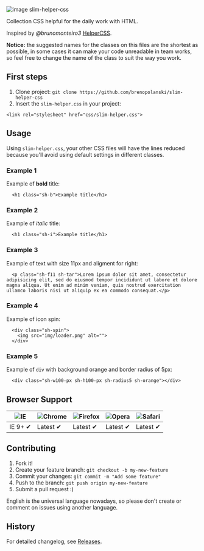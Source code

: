 ![image slim-helper-css](https://raw.github.com/brenopolanski/slim-helper-css/gh-assets/slim-helper-css.png)

Collection CSS helpful for the daily work with HTML.

Inspired by *@brunomonteiro3* [HelperCSS](https://github.com/brunomonteiro3/HelperCSS "HelperCSS").

**Notice:** the suggested names for the classes on this files are the shortest as possible, in some cases it can make your code unreadable in team works, so feel free to change the name of the class to suit the way you work.

## First steps

1. Clone project: `git clone https://github.com/brenopolanski/slim-helper-css`
2. Insert the `slim-helper.css` in your project:

  ```
  <link rel="stylesheet" href="css/slim-helper.css">
  ```
  
## Usage

Using `slim-helper.css`, your other CSS files will have the lines reduced because you'll avoid using default settings in different classes.

### Example 1

Example of **bold** title:

      <h1 class="sh-b">Example title</h1>
      
### Example 2

Example of *italic* title:

      <h1 class="sh-i">Example title</h1>
      
### Example 3

Example of text with size 11px and aligment for right:

      <p class="sh-f11 sh-tar">Lorem ipsum dolor sit amet, consectetur adipisicing elit, sed do eiusmod tempor incididunt ut labore et dolore magna aliqua. Ut enim ad minim veniam, quis nostrud exercitation ullamco laboris nisi ut aliquip ex ea commodo consequat.</p>
      
### Example 4

Example of icon spin:

      <div class="sh-spin">
        <img src="img/loader.png" alt="">
      </div>
      
### Example 5

Example of `div` with background orange and border radius of 5px:

      <div class="sh-w100-px sh-h100-px sh-radius5 sh-orange"></div>

## Browser Support

![IE](https://raw.github.com/alrra/browser-logos/master/internet-explorer/internet-explorer_48x48.png) | ![Chrome](https://raw.github.com/alrra/browser-logos/master/chrome/chrome_48x48.png) | ![Firefox](https://raw.github.com/alrra/browser-logos/master/firefox/firefox_48x48.png) | ![Opera](https://raw.github.com/alrra/browser-logos/master/opera/opera_48x48.png) | ![Safari](https://raw.github.com/alrra/browser-logos/master/safari/safari_48x48.png)
--- | --- | --- | --- | --- |
IE 9+ ✔ | Latest ✔ | Latest ✔ | Latest ✔ | Latest ✔ |

## Contributing

1. Fork it!
2. Create your feature branch: `git checkout -b my-new-feature`
3. Commit your changes: `git commit -m "Add some feature"`
4. Push to the branch: `git push origin my-new-feature`
5. Submit a pull request  :)

English is the universal language nowadays, so please don't create or comment on issues using another language.

## History

For detailed changelog, see [Releases](https://github.com/brenopolanski/slim-helper-css/releases "Releases").
